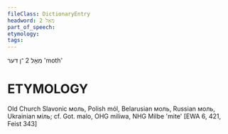 ```yaml
---
fileClass: DictionaryEntry
headword: מאָל 2
part_of_speech: 
etymology: 
tags: 
---
```

מאָל 2
־ן
דער
'moth'

ETYMOLOGY
===========
Old Church Slavonic моль, Polish mól, Belarusian моль, Russian моль, Ukrainian міль; cf. Got. malo, OHG miliwa, NHG Milbe 'mite'
[EWA 6, 421, Feist 343]